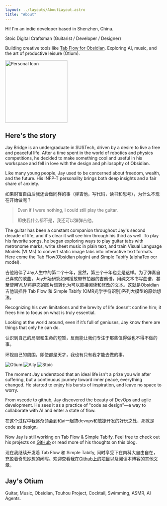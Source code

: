 ```yaml
---
layout: ../layouts/AboutLayout.astro
title: "About"
---
```


Hi! I'm an indie developer based in Shenzhen, China.

Stoic Digital Craftsman (Guitarist / Developer / Designer)

Building creative tools like [Tab Flow for Obsidian](https://github.com/LIUBINfighter/Obsidian-Tab-Flow). Exploring AI, music, and the art of productive leisure (Otium).

<img src="/blog/icon.jpg" alt="Personal Icon" width="200">

## Here's the story

Jay Bridge is an undergraduate in SUSTech, driven by a desire to live a free and peaceful life. After a time spent in the world of robotics and physics competitions, he decided to make something cool and useful in his workspace and fell in love with the design and philosophy of Obsidian.

Like many young people, Jay used to be concerned about freedom, wealth, and the future. His INFP-T personality brings both deep insights and a fair share of anxiety.

如果财富自由后我还会做同样的事（弹吉他，写代码，读书和思考），为什么不现在开始做呢？

> Even if I were nothing, I could still play the guitar.
>
> 即使我什么都不是，我还可以弹弹吉他。

The guitar has been a constant companion throughout Jay's second decade of life, and it's clear it will see him through his third as well. To play his favorite songs, he began exploring ways to play guitar tabs with metronome marks, write sheet music in plain text, and train Visual Language Models (VLMs) to convert static image tabs into interactive text formats. Here come the Tab Flow(Obsidian plugin) and Simple Tabify (alphaTex ocr model).

吉他陪伴了Jay人生中的第二个十年，显然，第三个十年也会是这样。为了弹奏自己喜欢的歌曲，Jay开始研究如何播放带节拍器的吉他谱，用纯文本书写曲谱，甚至使用VLM将静态的图片谱转化为可以直接阅读和修改的文本。这就是Obsidian吉他谱插件 Tab Flow 和 Simple Tabify (OMR光学字符识别)系列大模型的原始想法。

Recognizing his own limitations and the brevity of life doesn’t confine him; it frees him to focus on what is truly essential.

Looking at the world around, even if it’s full of geniuses, Jay know there are things that only he can do.

认识到自己的局限和生命的短暂，反而能让我们专注于那些值得做也不得不做的事。

环视自己的周围，即使都是天才，我也有只有我才能去做的事。

<div class="flex justify-center gap-2 my-2" style="margin-top:0.5rem;margin-bottom:0.5rem;">
    <img src="https://img.shields.io/badge/Otium-Productive_Leisure-005f73?style=flat-square&logo=octopusdeploy" alt="Otium" class="inline-block align-middle" style="margin-top:0;margin-bottom:0;" />
    <img src="https://img.shields.io/badge/Ally-Order_Over_Chaos-4a4e69?style=flat-square&logo=starship" alt="Ally" class="inline-block align-middle" style="margin-top:0;margin-bottom:0;" />
    <img src="https://img.shields.io/badge/Stoic-Virtue_is_the_Good-512da8?style=flat-square&logo=headspace" alt="Stoic" class="inline-block align-middle" style="margin-top:0;margin-bottom:0;" />
</div>

The moment Jay understood that an ideal life isn't a prize you win after suffering, but a continuous journey toward inner peace, everything changed. He started to enjoy his bursts of inspiration, and leave no space to worry.

From vscode to github, Jay discovered the beauty of DevOps and agile development. He sees it as a practice of "code as design"—a way to collaborate with AI and enter a state of flow.

在这个过程中我逐渐领会到和ai一起搞devops和敏捷开发的好玩之处，那就是code as design。

Now Jay is still working on Tab Flow & Simple Tabify. Feel free to check out his projects on [GitHub](https://github.com/LIUBINfighter) or read more of his thoughts on this blog.

现在我继续开发着 Tab Flow 和 Simple Tabify, 同时享受下在南科大自由自在，充盈着奇思妙想的闲暇。欢迎查看[我在Github上的项目](https://github.com/LIUBINfighter)以及阅读本博客的其他文章。

## Jay's Otium

Guitar, Music, Obsidian, Touhou Project, Cocktail, Swimming, ASMR, AI Agents.
